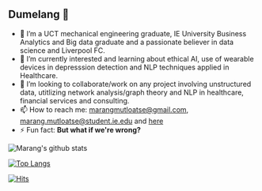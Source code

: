 ## Dumelang 👋



- 🔭 I’m a UCT mechanical engineering graduate, IE University Business Analytics and Big data graduate and a passionate believer in data science and Liverpool FC.
- 🌱 I’m currently interested and learning about ethical AI, use of wearable devices in depresssion detection and NLP techniques applied in Healthcare.
- 👯 I’m looking to collaborate/work on any project involving unstructured data, utitlizing network analysis/graph theory and NLP in healthcare, financial services and consulting.
- 📫 How to reach me: <marangmutloatse@gmail.com>, <marang.mutloatse@student.ie.edu> and [here](https://www.linkedin.com/in/marangmutloatse/)
- ⚡ Fun fact: **But what if we're wrong?**

![Marang's github stats](https://github-readme-stats.vercel.app/api?username=maz2198&count_private=true&show_icons=true&theme=radical)

[![Top Langs](https://github-readme-stats.vercel.app/api/top-langs/?username=maz2198&layout=compact)](https://github.com/anuraghazra/github-readme-stats)

[![Hits](https://hits.seeyoufarm.com/api/count/incr/badge.svg?url=https%3A%2F%2Fgithub.com%2Fmaz2198&count_bg=%2379C83D&title_bg=%23555555&icon=&icon_color=%23E7E7E7&title=hits&edge_flat=false)](https://hits.seeyoufarm.com)
